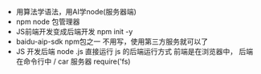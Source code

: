 - 用算法学语法，用AI学node(服务器端)
- npm node 包管理器
- JS前端开发变成后端开发
npm init -y
- baidu-aip-sdk  npm包之一
不用写，使用第三方服务就可以了
- JS 开发后端
  node .js 直接运行  js 的后端运行方式
  前端是在浏览器中， 后端在命令行中
  / car 服务器 require('fs)

  